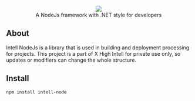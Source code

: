 <p align="center">
    <img src="https://xhighintell.com/favicon.ico"><br/>
    A NodeJs framework with .NET style for developers
</p>

## About
Intell NodeJs is a library that is used in building and deployment processing for projects. This project is a part of X High Intell for private use only, so updates or modifiers can change the whole structure.

## Install

```bash
npm install intell-node
```